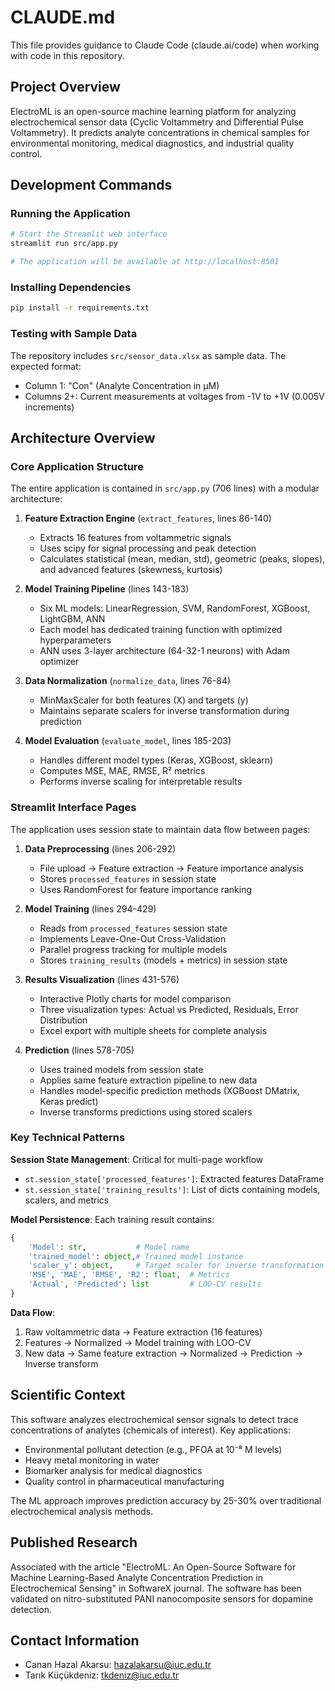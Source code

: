 # CLAUDE.md

This file provides guidance to Claude Code (claude.ai/code) when working with code in this repository.

## Project Overview

ElectroML is an open-source machine learning platform for analyzing electrochemical sensor data (Cyclic Voltammetry and Differential Pulse Voltammetry). It predicts analyte concentrations in chemical samples for environmental monitoring, medical diagnostics, and industrial quality control.

## Development Commands

### Running the Application
```bash
# Start the Streamlit web interface
streamlit run src/app.py

# The application will be available at http://localhost:8501
```

### Installing Dependencies
```bash
pip install -r requirements.txt
```

### Testing with Sample Data
The repository includes `src/sensor_data.xlsx` as sample data. The expected format:
- Column 1: "Con" (Analyte Concentration in μM)
- Columns 2+: Current measurements at voltages from -1V to +1V (0.005V increments)

## Architecture Overview

### Core Application Structure

The entire application is contained in `src/app.py` (706 lines) with a modular architecture:

1. **Feature Extraction Engine** (`extract_features`, lines 86-140)
   - Extracts 16 features from voltammetric signals
   - Uses scipy for signal processing and peak detection
   - Calculates statistical (mean, median, std), geometric (peaks, slopes), and advanced features (skewness, kurtosis)

2. **Model Training Pipeline** (lines 143-183)
   - Six ML models: LinearRegression, SVM, RandomForest, XGBoost, LightGBM, ANN
   - Each model has dedicated training function with optimized hyperparameters
   - ANN uses 3-layer architecture (64-32-1 neurons) with Adam optimizer

3. **Data Normalization** (`normalize_data`, lines 76-84)
   - MinMaxScaler for both features (X) and targets (y)
   - Maintains separate scalers for inverse transformation during prediction

4. **Model Evaluation** (`evaluate_model`, lines 185-203)
   - Handles different model types (Keras, XGBoost, sklearn)
   - Computes MSE, MAE, RMSE, R² metrics
   - Performs inverse scaling for interpretable results

### Streamlit Interface Pages

The application uses session state to maintain data flow between pages:

1. **Data Preprocessing** (lines 206-292)
   - File upload → Feature extraction → Feature importance analysis
   - Stores `processed_features` in session state
   - Uses RandomForest for feature importance ranking

2. **Model Training** (lines 294-429)
   - Reads from `processed_features` session state
   - Implements Leave-One-Out Cross-Validation
   - Parallel progress tracking for multiple models
   - Stores `training_results` (models + metrics) in session state

3. **Results Visualization** (lines 431-576)
   - Interactive Plotly charts for model comparison
   - Three visualization types: Actual vs Predicted, Residuals, Error Distribution
   - Excel export with multiple sheets for complete analysis

4. **Prediction** (lines 578-705)
   - Uses trained models from session state
   - Applies same feature extraction pipeline to new data
   - Handles model-specific prediction methods (XGBoost DMatrix, Keras predict)
   - Inverse transforms predictions using stored scalers

### Key Technical Patterns

**Session State Management**: Critical for multi-page workflow
- `st.session_state['processed_features']`: Extracted features DataFrame
- `st.session_state['training_results']`: List of dicts containing models, scalers, and metrics

**Model Persistence**: Each training result contains:
```python
{
    'Model': str,           # Model name
    'trained_model': object,# Trained model instance
    'scaler_y': object,     # Target scaler for inverse transformation
    'MSE', 'MAE', 'RMSE', 'R2': float,  # Metrics
    'Actual', 'Predicted': list         # LOO-CV results
}
```

**Data Flow**: 
1. Raw voltammetric data → Feature extraction (16 features)
2. Features → Normalized → Model training with LOO-CV
3. New data → Same feature extraction → Normalized → Prediction → Inverse transform

## Scientific Context

This software analyzes electrochemical sensor signals to detect trace concentrations of analytes (chemicals of interest). Key applications:
- Environmental pollutant detection (e.g., PFOA at 10⁻⁸ M levels)
- Heavy metal monitoring in water
- Biomarker analysis for medical diagnostics
- Quality control in pharmaceutical manufacturing

The ML approach improves prediction accuracy by 25-30% over traditional electrochemical analysis methods.

## Published Research

Associated with the article "ElectroML: An Open-Source Software for Machine Learning-Based Analyte Concentration Prediction in Electrochemical Sensing" in SoftwareX journal. The software has been validated on nitro-substituted PANI nanocomposite sensors for dopamine detection.

## Contact Information

- Canan Hazal Akarsu: hazalakarsu@iuc.edu.tr
- Tarık Küçükdeniz: tkdeniz@iuc.edu.tr